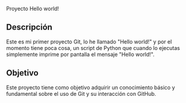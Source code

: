  Proyecto Hello world!
 
## Descripción
Este es mi primer proyecto Git, lo he llamado "Hello world!" y por el
momento tiene poca cosa, un script de Python que cuando lo ejecutas
simplemente imprime por pantalla el mensaje "Hello world!".

## Objetivo
Este proyecto tiene como objetivo adquirir un conocimiento básico y
fundamental sobre el uso de Git y su interacción con GitHub.
